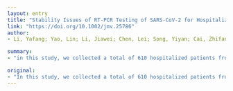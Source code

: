 ```yaml
---
layout: entry
title: "Stability Issues of RT-PCR Testing of SARS-CoV-2 for Hospitalized Patients Clinically Diagnosed with COVID-19"
link: "https://doi.org/10.1002/jmv.25786"
author:
- Li, Yafang; Yao, Lin; Li, Jiawei; Chen, Lei; Song, Yiyan; Cai, Zhifang; Yang, Chunhua

summary:
- "in this study, we collected a total of 610 hospitalized patients from Wuhan between Feb 2, 2020, and Feb 17, 2020. We reported a potentially high false negtive rate of RT-PCR testing for SARS-CoV-2 in the 610 patients clinically diagnosed with COVID-19 during the 2019 outbreak. The results suggest the urgent needs for standard of procedures(SOP) of sampling from different anatomic sites, sample transportation, optimization. and serology diagnosis/screening for."

original:
- "In this study, we collected a total of 610 hospitalized patients from Wuhan between Feb 2, 2020, and Feb 17, 2020. We reported a potentially high false negtive rate of RT-PCR testing for SARS-CoV-2 in the 610 hospitalized patients clinically diagnosed with COVID-19 during the 2019 outbreak. We also found that the RT-PCR results from several tests at different points were variable from the same patients during the course of diagnosis and treatment of these patients. Our results indicate that in addition to the emphasis on RT-PCR testing, clinical indicators such as CT images should also be used not only for diagnosis and treatment but also for isolation, recovery/discharge and transferring for hospitalized patients clinically diagnosed with COVID-19 during the current epidemic. These results suggested the urgent needs for standard of procedures(SOP) of sampling from different anatomic sites, sample transportation, optimization of RT-PCR, serology diagnosis/screening for SARS-CoV-2 infection, and distinct diagnosis from other respiratory diseases such as fluenza infections as well. This article is protected by copyright. All rights reserved."
---
```


